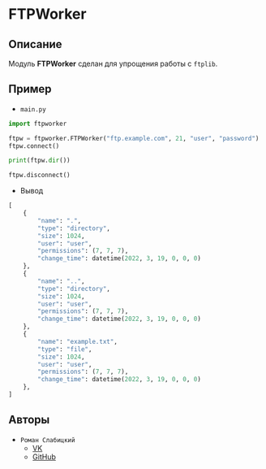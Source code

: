 # FTPWorker
## Описание
Модуль **FTPWorker** сделан для упрощения работы с `ftplib`.
## Пример
- `main.py`
```python
import ftpworker

ftpw = ftpworker.FTPWorker("ftp.example.com", 21, "user", "password")
ftpw.connect()

print(ftpw.dir())

ftpw.disconnect()
```
- Вывод
```python
[
    {
        "name": ".",
        "type": "directory",
        "size": 1024,
        "user": "user",
        "permissions": (7, 7, 7),
        "change_time": datetime(2022, 3, 19, 0, 0, 0)
    },
    {
        "name": "..",
        "type": "directory",
        "size": 1024,
        "user": "user",
        "permissions": (7, 7, 7),
        "change_time": datetime(2022, 3, 19, 0, 0, 0)
    },
    {
        "name": "example.txt",
        "type": "file",
        "size": 1024,
        "user": "user",
        "permissions": (7, 7, 7),
        "change_time": datetime(2022, 3, 19, 0, 0, 0)
    },
]
```
## Авторы
- `Роман Слабицкий`
    - [VK](https://vk.com/romanin2)
    - [GitHub](https://github.com/romanin-rf)